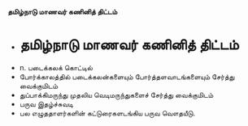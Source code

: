 **தமிழ்நாடு மாணவர் கணினித் திட்டம்**
- # தமிழ்நாடு மாணவர் கணினித் திட்டம்
- n. படைக்கலக் கொட்டில்
- போர்க்காலத்தில் படைக்கலன்களையும் போர்த்தளவாடங்களையும் சேர்த்து வைக்குமிடம்
- துப்பாக்கிமருந்து முதலிய வெடிமருந்துகளைச் சேர்த்து வைக்குமிடம்
- பருவ இதழ்ச்சுவடி
- பல எழுததாளர்களின் கட்டுரைகளடங்கிய பருவ வௌதயீடு.

